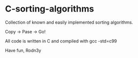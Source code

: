 # C-sorting-algorithms

Collection of known and easily implemented sorting algorithms. 

Copy -> Pase -> Go!

All code is written in C and compiled with gcc -std=c99


Have fun, Rodn3y
